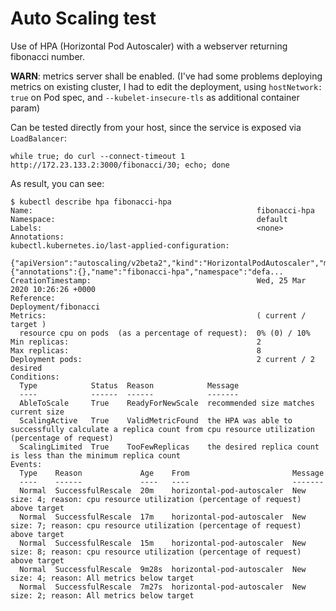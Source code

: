 # Auto Scaling test

Use of HPA (Horizontal Pod Autoscaler) with a webserver returning fibonacci number.

**WARN**: metrics server shall be enabled. (I've had some problems deploying metrics on existing cluster, I had to edit the deployment, using `hostNetwork: true` on Pod spec, and `--kubelet-insecure-tls` as additional container param)

Can be tested directly from your host, since the service is exposed via `LoadBalancer`:
```
while true; do curl --connect-timeout 1 http://172.23.133.2:3000/fibonacci/30; echo; done
```

As result, you can see:
```
$ kubectl describe hpa fibonacci-hpa
Name:                                                  fibonacci-hpa
Namespace:                                             default
Labels:                                                <none>
Annotations:                                           kubectl.kubernetes.io/last-applied-configuration:
                                                         {"apiVersion":"autoscaling/v2beta2","kind":"HorizontalPodAutoscaler","metadata":{"annotations":{},"name":"fibonacci-hpa","namespace":"defa...
CreationTimestamp:                                     Wed, 25 Mar 2020 10:26:26 +0000
Reference:                                             Deployment/fibonacci
Metrics:                                               ( current / target )
  resource cpu on pods  (as a percentage of request):  0% (0) / 10%
Min replicas:                                          2
Max replicas:                                          8
Deployment pods:                                       2 current / 2 desired
Conditions:
  Type            Status  Reason            Message
  ----            ------  ------            -------
  AbleToScale     True    ReadyForNewScale  recommended size matches current size
  ScalingActive   True    ValidMetricFound  the HPA was able to successfully calculate a replica count from cpu resource utilization (percentage of request)
  ScalingLimited  True    TooFewReplicas    the desired replica count is less than the minimum replica count
Events:
  Type    Reason             Age    From                       Message
  ----    ------             ----   ----                       -------
  Normal  SuccessfulRescale  20m    horizontal-pod-autoscaler  New size: 4; reason: cpu resource utilization (percentage of request) above target
  Normal  SuccessfulRescale  17m    horizontal-pod-autoscaler  New size: 7; reason: cpu resource utilization (percentage of request) above target
  Normal  SuccessfulRescale  15m    horizontal-pod-autoscaler  New size: 8; reason: cpu resource utilization (percentage of request) above target
  Normal  SuccessfulRescale  9m28s  horizontal-pod-autoscaler  New size: 4; reason: All metrics below target
  Normal  SuccessfulRescale  7m27s  horizontal-pod-autoscaler  New size: 2; reason: All metrics below target
```
